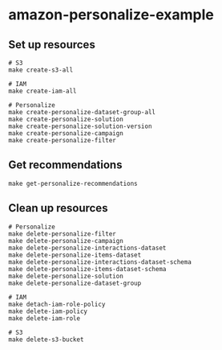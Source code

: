 # amazon-personalize-example

## Set up resources

```shell
# S3
make create-s3-all

# IAM
make create-iam-all

# Personalize
make create-personalize-dataset-group-all
make create-personalize-solution
make create-personalize-solution-version
make create-personalize-campaign
make create-personalize-filter
```

## Get recommendations

```shell
make get-personalize-recommendations
```

## Clean up resources

```shell
# Personalize
make delete-personalize-filter
make delete-personalize-campaign
make delete-personalize-interactions-dataset
make delete-personalize-items-dataset
make delete-personalize-interactions-dataset-schema
make delete-personalize-items-dataset-schema
make delete-personalize-solution
make delete-personalize-dataset-group

# IAM
make detach-iam-role-policy 
make delete-iam-policy
make delete-iam-role

# S3
make delete-s3-bucket
```
